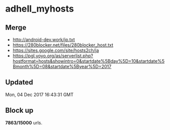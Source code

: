 # adhell_myhosts

## Merge
* http://android-dev.work/jp.txt
* https://280blocker.net/files/280blocker_host.txt
* https://sites.google.com/site/hosts2ch/ja
* https://pgl.yoyo.org/as/serverlist.php?hostformat=hosts&showintro=0&startdate%5Bday%5D=10&startdate%5Bmonth%5D=08&startdate%5Byear%5D=2017

## Updated
Mon, 04 Dec 2017 16:43:31 GMT

## Block up
__7863/15000__ urls.
